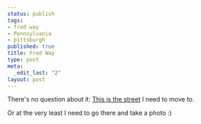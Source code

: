 ```yaml
--- 
status: publish
tags: 
- fred way
- Pennsylvania
- pittsburgh
published: true
title: Fred Way
type: post
meta: 
  _edit_last: "2"
layout: post
---
```

There's no question about it: <a href="http://maps.google.com/maps?f=q&hl=en&geocode=&q=Fred+Way,+Pittsburgh&sll=37.0625,-95.677068&sspn=40.732051,91.054688&ie=UTF8&ll=40.451209,-79.929829&spn=0.009585,0.02223&z=16&iwloc=addr">This is the street</a> I need to move to.

Or at the very least I need to go there and take a photo :)
